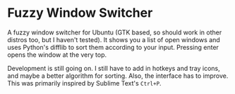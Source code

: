 # Fuzzy Window Switcher

A fuzzy window switcher for Ubuntu (GTK based, so should work in other distros too, but I haven't tested). It shows you a list of open windows and uses Python's difflib to sort them according to your input. Pressing enter opens the window at the very top.

Development is still going on. I still have to add in hotkeys and tray icons, and maybe a better algorithm for sorting. Also, the interface has to improve. This was primarily inspired by Sublime Text's `Ctrl+P`.